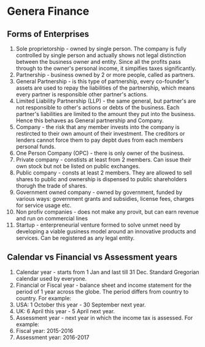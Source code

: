 # Genera Finance
## Forms of Enterprises
1. Sole proprietorship - owned by single person. The company is fully controlled by single person and actually shows not legal distinction 
between the business owner and entity. Since all the profits pass through to the owner's personal income, it simpifies taxes significantly.
2. Partnership - business owned by 2 or more people, called as partners.
  1. General Partnership - is this type of partnership, every co-founder's assets are used to repay the liabilities of the partnership, which means 
every partner is responsible other partner's actions. 
  2. Limited Liability Partnership (LLP) - the same general, but partner's are not responsible to other's actions or debts of the business. Each partner's 
liabilities are limited to the amount they put into the business. Hence this behaves as General partnership and Company.
3. Company - the risk that any member invests into the company is restircted to their own amount of their investment. The creditors or lenders cannot
force them to pay depbt dues from each members personal funds.
  1. One Person Company (OPC) - there is only owner of the business.
  2. Private company - constists at least from 2 members. Can issue their own stock but not be listed on public exchanges.
  3. Public company - consts at least 2 members. They are allowed to sell shares to public and ownership is dispensed to public shareholders thorugh the
 trade of shares. 
  4. Government owned company - owned by government, funded by various ways: government grants and subsidies, license fees, charges for service usage etc.
  5. Non profiv companies - does not make any provit, but can earn revenue and run on commercial lines
4. Startup - enterpreneurial venture formed to solve unmet need by developing a viable gusiness model around an innovative products and services.
Can be registered as any legal entity.

## Calendar vs Financial vs Assessment years
1. Calendar year - starts from 1 Jan and last till 31 Dec. Standard Gregorian calendar used by everyone.
2. Financial or Fiscal year - balance sheet and income statement for the period of 1 year across the globe. The period differs from country to country. For example:
  1. USA: 1 October this year - 30 September next year.
  2. UK: 6 April this year - 5 April next year.
3. Assessment year - next year in which the income tax is assessed. For example:
  1. Fiscal year: 2015-2016
  2. Assessment year: 2016-2017
